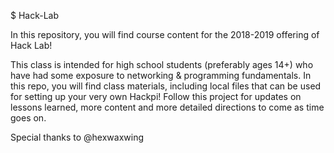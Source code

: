 $ Hack-Lab

In this repository, you will find course content for the 2018-2019 offering of Hack Lab!

This class is intended for high school students (preferably ages 14+) who have had some exposure to networking & programming fundamentals.
In this repo, you will find class materials, including local files that can be used for setting up your very own Hackpi!
Follow this project for updates on lessons learned, more content and more detailed directions to come as time goes on.

Special thanks to @hexwaxwing
